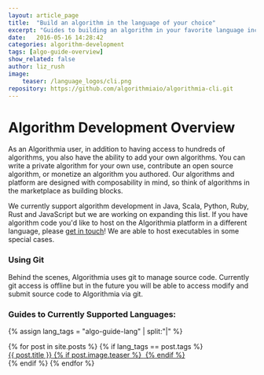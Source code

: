```yaml
---
layout: article_page
title:  "Build an algorithm in the language of your choice"
excerpt: "Guides to building an algorithm in your favorite language including: Python, Scala, Rust, Java, Ruby and JavaScript."
date:   2016-05-16 14:28:42
categories: algorithm-development
tags: [algo-guide-overview]
show_related: false
author: liz_rush
image:
    teaser: /language_logos/cli.png
repository: https://github.com/algorithmiaio/algorithmia-cli.git
---
```


# Algorithm Development Overview

As an Algorithmia user, in addition to having access to hundreds of algorithms, you also have the ability to add your own algorithms. You can write a private algorithm for your own use, contribute an open source algorithm, or monetize an algorithm you authored. Our algorithms and platform are designed with composability in mind, so think of algorithms in the marketplace as building blocks.

We currently support algorithm development in Java, Scala, Python, Ruby, Rust and JavaScript but we are working on expanding this list. If you have algorithm code you'd like to host on the Algorithmia platform in a different language, please <a href="mailto:support@algorithmia.com">get in touch</a>! We are able to host executables in some special cases.

### Using Git

Behind the scenes, Algorithmia uses git to manage source code.
Currently git access is offline but in the future you will be able to access modify and submit source code to Algorithmia via git.

### Guides to Currently Supported Languages:
{% assign lang_tags = "algo-guide-lang" | split:"|" %}
<div>
  {% for post in site.posts %}
  	{% if lang_tags == post.tags %}
  		<div class="tile-guides">
	      	<a  href="{{ post.url }}">{{ post.title }}
		      	{% if post.image.teaser %}
		  			<img  src="{{ site.url }}/images/{{ post.image.teaser }}" alt="" itemprop="image">
				{% endif %}
			</a>
		</div>
	{% endif %}
  {% endfor %}
</div>

